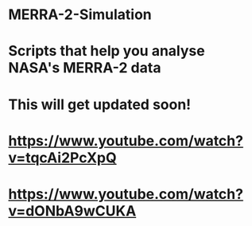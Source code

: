 # MERRA-2-Simulation
# Scripts that help you analyse NASA's MERRA-2 data

# This will get updated soon!

# https://www.youtube.com/watch?v=tqcAi2PcXpQ
# https://www.youtube.com/watch?v=dONbA9wCUKA
